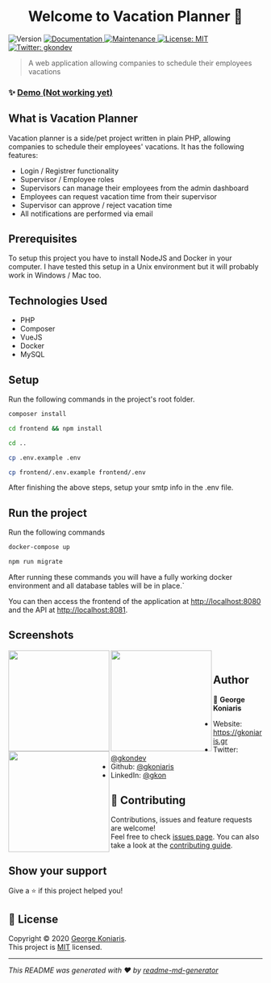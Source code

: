 <h1 align="center">Welcome to Vacation Planner 👋</h1>
<p>
  <img alt="Version" src="https://img.shields.io/badge/version-1.0.0-blue.svg?cacheSeconds=2592000" />
  <a href="https://github.com/gkoniaris/vacation-planner#readme" target="_blank">
    <img alt="Documentation" src="https://img.shields.io/badge/documentation-yes-brightgreen.svg" />
  </a>
  <a href="https://github.com/gkoniaris/vacation-planner/graphs/commit-activity" target="_blank">
    <img alt="Maintenance" src="https://img.shields.io/badge/Maintained%3F-yes-green.svg" />
  </a>
  <a href="#" target="_blank">
    <img alt="License: MIT" src="https://img.shields.io/badge/License-MIT-yellow.svg" />
  </a>
  <a href="https://twitter.com/gkondev" target="_blank">
    <img alt="Twitter: gkondev" src="https://img.shields.io/twitter/follow/gkondev.svg?style=social" />
  </a>
</p>

> A web application allowing companies to schedule their employees vacations

### ✨ [Demo (Not working yet)](https://gkoniaris.gr/vacation-planner)

## What is Vacation Planner

Vacation planner is a side/pet project written in plain PHP, allowing companies to schedule their employees' vacations. It has the following features:

- Login / Registrer functionality
- Supervisor / Employee roles
- Supervisors can manage their employees from the admin dashboard
- Employees can request vacation time from their supervisor
- Supervisor can approve / reject vacation time
- All notifications are performed via email

## Prerequisites

To setup this project you have to install NodeJS and Docker in your computer. I have tested this setup in a Unix environment but it will probably work in Windows / Mac too.

## Technologies Used

- PHP
- Composer
- VueJS
- Docker
- MySQL

## Setup

Run the following commands in the project's root folder.

```sh
composer install

cd frontend && npm install

cd ..

cp .env.example .env

cp frontend/.env.example frontend/.env
```

After finishing the above steps, setup your smtp info in the .env file.

## Run the project

Run the following commands

```sh
docker-compose up

npm run migrate
```

After running these commands you will have a fully working docker environment and all database tables will be in place.`

You can then access the frontend of the application at [http://localhost:8080](http://localhost:8080/) and the API at [http://localhost:8081](http://localhost:8081).

## Screenshots

<p width="100%">
  <a href="https://github.com/gkoniaris/vacations-planner/blob/master/screenshots/screenshot%201.PNG"><img src="https://github.com/gkoniaris/vacations-planner/blob/master/screenshots/screenshot%201.PNG" align="left" height="auto" width="200" /></a>

  <a href="https://github.com/gkoniaris/vacations-planner/blob/master/screenshots/screenshot%202.PNG"><img src="https://github.com/gkoniaris/vacations-planner/blob/master/screenshots/screenshot%202.PNG" align="left" height="auto" width="200" /></a>

  <a href="https://github.com/gkoniaris/vacations-planner/blob/master/screenshots/screenshot%203.PNG"><img src="https://github.com/gkoniaris/vacations-planner/blob/master/screenshots/screenshot%203.PNG" align="left" height="auto" width="200" /></a>
</p>

<br/>

## Author

👤 **George Koniaris**

* Website: https://gkoniaris.gr
* Twitter: [@gkondev](https://twitter.com/gkondev)
* Github: [@gkoniaris](https://github.com/gkoniaris)
* LinkedIn: [@gkon](https://linkedin.com/in/gkon)

## 🤝 Contributing

Contributions, issues and feature requests are welcome!<br />Feel free to check [issues page](https://github.com/gkoniaris/vacation-planner/issues). You can also take a look at the [contributing guide](https://github.com/gkoniaris/vacation-planner/blob/master/CONTRIBUTING.md).

## Show your support

Give a ⭐️ if this project helped you!

## 📝 License

Copyright © 2020 [George Koniaris](https://github.com/gkoniaris).<br />
This project is [MIT](https://github.com/gkoniaris/vacation-planner/blob/master/LICENSE) licensed.

***
_This README was generated with ❤️ by [readme-md-generator](https://github.com/kefranabg/readme-md-generator)_